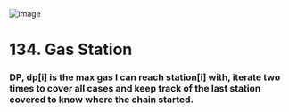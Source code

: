 ![image](https://user-images.githubusercontent.com/53051383/211131884-23ae1477-8ec0-49c6-827e-b6849df11723.png)

# 134. Gas Station
### DP, dp[i] is the max gas I can reach station[i] with, iterate two times to cover all cases and keep track of the last station covered to know where the chain started.
